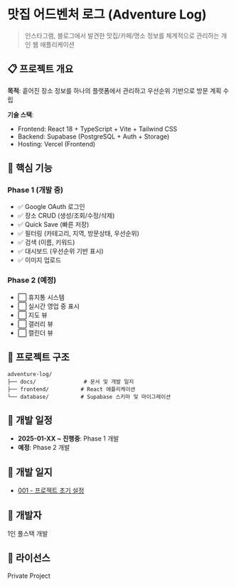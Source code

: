 # 맛집 어드벤처 로그 (Adventure Log)

> 인스타그램, 블로그에서 발견한 맛집/카페/명소 정보를 체계적으로 관리하는 개인 웹 애플리케이션

## 📋 프로젝트 개요

**목적**: 흩어진 장소 정보를 하나의 플랫폼에서 관리하고 우선순위 기반으로 방문 계획 수립

**기술 스택**:
- Frontend: React 18 + TypeScript + Vite + Tailwind CSS
- Backend: Supabase (PostgreSQL + Auth + Storage)
- Hosting: Vercel (Frontend)

## 🎯 핵심 기능

### Phase 1 (개발 중)
- ✅ Google OAuth 로그인
- ✅ 장소 CRUD (생성/조회/수정/삭제)
- ✅ Quick Save (빠른 저장)
- ✅ 필터링 (카테고리, 지역, 방문상태, 우선순위)
- ✅ 검색 (이름, 키워드)
- ✅ 대시보드 (우선순위 기반 표시)
- ✅ 이미지 업로드

### Phase 2 (예정)
- ⬜ 휴지통 시스템
- ⬜ 실시간 영업 중 표시
- ⬜ 지도 뷰
- ⬜ 갤러리 뷰
- ⬜ 캘린더 뷰

## 📁 프로젝트 구조

```
adventure-log/
├── docs/               # 문서 및 개발 일지
├── frontend/          # React 애플리케이션
└── database/          # Supabase 스키마 및 마이그레이션
```

## 🚀 개발 일정

- **2025-01-XX ~ 진행중**: Phase 1 개발
- **예정**: Phase 2 개발

## 📝 개발 일지

- [001 - 프로젝트 초기 설정](docs/개발일지_001_프로젝트_초기_설정.md)

## 👤 개발자

1인 풀스택 개발

## 📄 라이선스

Private Project
